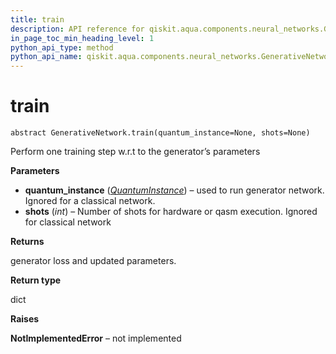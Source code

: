 ```yaml
---
title: train
description: API reference for qiskit.aqua.components.neural_networks.GenerativeNetwork.train
in_page_toc_min_heading_level: 1
python_api_type: method
python_api_name: qiskit.aqua.components.neural_networks.GenerativeNetwork.train
---
```


# train

<span id="qiskit.aqua.components.neural_networks.GenerativeNetwork.train" />

`abstract GenerativeNetwork.train(quantum_instance=None, shots=None)`

Perform one training step w\.r.t to the generator’s parameters

**Parameters**

*   **quantum\_instance** ([*QuantumInstance*](qiskit.aqua.QuantumInstance "qiskit.aqua.QuantumInstance")) – used to run generator network. Ignored for a classical network.
*   **shots** (*int*) – Number of shots for hardware or qasm execution. Ignored for classical network

**Returns**

generator loss and updated parameters.

**Return type**

dict

**Raises**

**NotImplementedError** – not implemented


